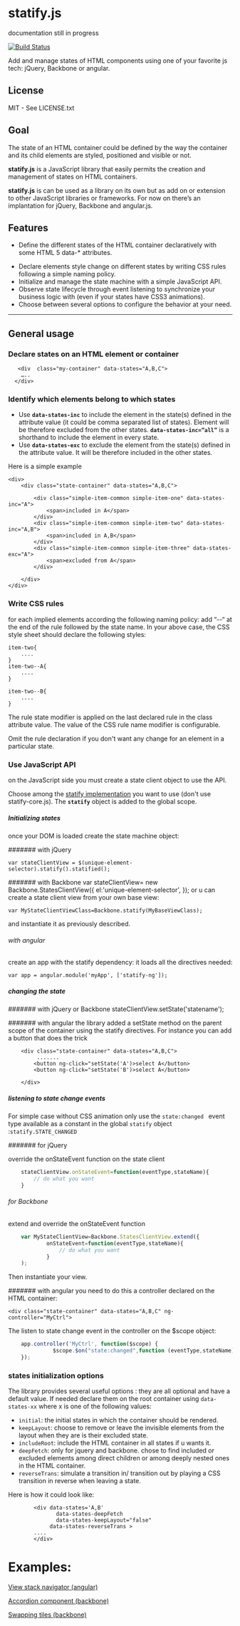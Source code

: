 # statify.js

documentation still in progress

[![Build Status](https://travis-ci.org/bsabadach/statify.png?branch=master)](https://travis-ci.org/bsabadach/statify)

Add and manage states of HTML components using one of your favorite js tech: jQuery, Backbone or angular.

## License

MIT - See LICENSE.txt


## Goal
The state of an HTML container could be defined by the way the container and its child elements are styled, positioned and visible or not.

**statify.js** is a JavaScript library that easily permits the creation and management of states on HTML containers. 

**statify.js** is can be used as a library on its own but as add on or extension to other JavaScript libraries or frameworks. For now on there’s an implantation for jQuery, Backbone and angular.js.

## Features

+ Define the different states of the HTML container declaratively with some HTML 5 data-* attributes.
-    Declare elements style change on different states by writing CSS rules following a simple naming policy.
-    Initialize and manage the state machine with a simple JavaScript API.
-    Observe state lifecycle through event listening to synchronize your business logic with (even if your states have CSS3 animations).
-    Choose between several options to configure the behavior at your need. 

____



## General usage


### Declare states on an HTML element or container

       <div  class="my-container" data-states="A,B,C">
        …..
      </div>


### Identify which elements belong to which states
+ Use **`data-states-inc`** to include the element in the state(s) defined in the attribute value (it could be comma separated list of states). Element will be therefore excluded from the other states. 
**`data-states-inc=”all”`** is a shorthand to include the element in every state.
+    Use **`data-states-exc`** to exclude the element from the state(s) defined in the attribute value. It will be therefore included in the other states.

Here is a simple example

    <div>
        <div class="state-container" data-states="A,B,C">

            <div class="simple-item-common simple-item-one" data-states-inc="A">
                <span>included in A</span>
            </div>
            <div class="simple-item-common simple-item-two" data-states-inc="A,B">
                <span>included in A,B</span>
            </div>
            <div class="simple-item-common simple-item-three" data-states-exc="A">
                <span>excluded from A</span>
            </div>

        </div>
    </div>



### Write CSS rules
for each implied elements according the following naming policy: add “--“ at the end of the rule followed by the state name.
In your above case, the CSS style sheet should declare the following styles: 

    item-two{
        ....
    } 
    item-two--A{
        ....
    }
    
    item-two--B{
        ....
    }
The rule state modifier is applied on the last declared rule in the class attribute value. The value of the CSS rule name modifier is configurable.

Omit the rule declaration  if you don't want any change for an element in a particular state.





### Use JavaScript API

on the JavaScript side you must create a state client object to use the API.  


Choose among the [statify implementation](https://github.com/bsabadach/statify/tree/master/build) you want to use (don't use statify-core.js). The **`statify`** object is added to the global scope.

##### Initializing states
once your DOM is loaded create the state machine object:

####### with jQuery

    var stateClientView = $(unique-element-selector).statify().statified();

####### with Backbone
     var stateClientView= new Backbone.StatesClientView({
          el:'unique-element-selector',
      });
 or u can create a state client view from your own base view:

    var MyStateClientViewClass=Backbone.statify(MyBaseViewClass);
and instantiate it as previously described.


###### with angular
create an app with the statify dependency: it loads all the directives needed:

    var app = angular.module('myApp', ['statify-ng']); 


##### changing the state

####### with jQuery or Backbone
    stateClientView.setState('statename');

####### with angular
the library added a setState method on the parent scope of the container using the statify directives. For instance you can add a button that does the trick

        <div class="state-container" data-states="A,B,C">
             .......
            <button ng-click="setState('A')>select A</button>
            <button ng-click="setState('B')>select A</button>

        </div>



##### listening to state change events

For simple case without CSS animation only use the `state:changed ` event type available as a constant in the global `statify` object  :`statify.STATE_CHANGED`

####### for jQuery

override the onStateEvent function on the state client
```javascript
    stateClientView.onStateEvent=function(eventType,stateName){
        // do what you want
    }
```

###### for Backbone

extend and override the onStateEvent function
```javascript
    var MyStateClientView=Backbone.StatesClientView.extend({ 
    		onStateEvent=function(eventType,stateName){
            	// do what you want
        	}
    );
```
Then instantiate your view.
     


####### with angular
you need to  do this a controller declared on the HTML container:

    <div class="state-container" data-states="A,B,C" ng-controller="MyCtrl">

The listen to state change event in the controller on the $scope object:

```javascript
    app.controller('MyCtrl', function($scope) {
              $scope.$on("state:changed",function (eventType,stateName){
    });
```




### states initialization options

The library provides several useful options : they are all optional and have a default value. If needed declare them on the root container using `data-states-xx` where x is one of the following values:

+    `initial`:  the initial states in which the container should be rendered.
+    `keepLayout`:  choose to remove or leave the invisible elements from the layout when they are is their excluded state.
+    `includeRoot`:  include the HTML container in all states if u wants it. 
+    `deepFetch`:   only for jquery and backbone. chose to find included or excluded elements among direct children or among deeply nested ones in  the HTML container.
+    `reverseTrans`:  simulate a transition in/ transition out by playing a CSS  transition in reverse when leaving a state.

Here is how it could look like:

            <div data-states='A,B' 
                   data-states-deepFetch
                   data-states-keepLayout="false"
                 data-states-reverseTrans >
            ....
            </div>

# Examples:
[View stack navigator (angular)](https://embed.plnkr.co/FgXZE4/)

[Accordion component (backbone)](http://embed.plnkr.co/KjEuIO/)

[Swapping tiles (backbone)](https://embed.plnkr.co/HSxCP4/)
